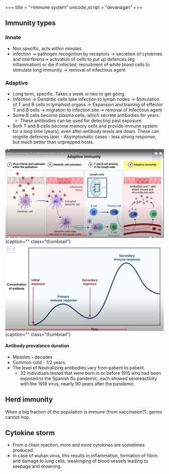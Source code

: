 +++
title = "+Immune system"
unicode_script = "devanagari"
+++

## Immunity types
### Innate
- Non specific, acts within minutes.
- Infection → pathogen recogintion by receptors → secretion of cytokines and interferons→  activation of cells to put up defences (eg inflammation) or die if infected, recruitment of white blood cells to stimulate long immunity → removal of infectious agent

### Adaptive
- Long term, specific. Takes a week or two to get going. 
- Infection → Dendritic cells take infection to lymph nodes  → Stimulation of T and B cells in lymphoid organs → Expansion and training of effector T and B cells → migration to infection site → removal of infectious agent
- Some B cells become plasma cells, which secrete antibodies for years.
  - These antibodies can be used for detecting past exposure.
- Both T and B cells become memory cells and provide immune system for a long time (years), even after antibody levels are down. These can reignite defences later - Asymptomatic cases - less strong response, but much better than unprepped hosts.

![](images/adaptive_immunity_process_overview.png)
{caption="" class="thumbnail"}
![](images/adaptive_immunity_antibody-concentration_vs_time.png)
{caption="" class="thumbnail"}

#### Antibody prevalance duration
- Measles - decades
- Common cold - 1/2 years.
- The level of Neutralizing antibodies vary from patient to patient.
  - 32 individuals tested that were born in or before 1915 who had been exposed to the Spanish flu pandemic, each showed seroreactivity with the 1918 virus, nearly 90 years after the pandemic.

## Herd immunity
When a big fraction of the population is immune (from vaccination?), germs cannot hop.

## Cytokine storm
- From a chain reaction, more and more cytokines are sometimes produced. 
- In case of wuhan virus, this results in inflammation, formation of fibrin and damage to lung cells, weakinging of blood vessels leading to seepage and drowning.